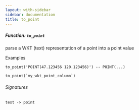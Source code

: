 ```yaml
---
layout: with-sidebar
sidebar: documentation
title: to_point
---
```


##### Function: `to_point`
parse a WKT (text) representation of a point into a point value

  Examples

    to_point('POINT(47.123456 120.123456)') -- POINT(...)

    to_point(`my_wkt_point_column`)

###### Signatures
    text -> point

